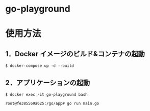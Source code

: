# go-playground

# 使用方法

## 1．Docker イメージのビルド&コンテナの起動

```
$ docker-compose up -d --build
```

## 2．アプリケーションの起動

```
$ docker exec -it go-playground bash
```

```
root@fe385569a625:/go/app# go run main.go
```
